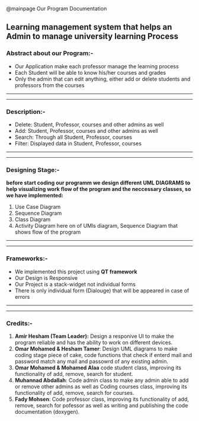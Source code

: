 @mainpage Our Program Documentation



## Learning management system that helps an Admin to manage university learning Process



### Abstract about our Program:-
- Our Application make each professor manage the learning process 
- Each Student will be able to know his/her courses and grades
- Only the admin that can edit anything, either add or delete students and professors from the courses

- - -
______



### Description:-
- Delete: Student, Professor, courses and other admins as well
- Add: Student, Professor, courses and other admins as well
- Search: Through all Student, Professor, courses
- Filter: Displayed data in Student, Professor, courses

- - -
______



### Designing Stage:-
**before start coding our programm we design different UML DIAGRAMS to help visualizing work flow of the program and the neccessary classes, so we have implemented:**
1. Use Case Diagram
2. Sequence Diagram
3. Class Diagram
4. Activity Diagram here on of UMls diagram, Sequence Diagram that shows flow of the program

- - -
______


### Frameworks:-
- We implemented this project using **QT framework**
- Our Design is Responsive
- Our Project is a stack-widget not individual forms
- There is only individual form (Dialouge) that will be appeared in case of errors

- - -
_____


### Credits:-
1. **Amir Hesham (Team Leader):** Design a responive UI to make the program reliable and has the ability to work on different devices.
2. **Omar Mohamed & Hesham Tamer**: Design UML diagrams to make coding stage piece of cake, code functions that check if enterd mail and password match any mail and passowrd of any existing admin.
3. **Omar Mohamed & Mohamed Alaa** code student class, improving its functionality of add, remove, search for student.
4. **Muhannad Abdallah**: Code admin class to make any admin able to add or remove other admins as well as Coding courses class, improving its functionality of add, remove, search for courses.
5. **Fady Mohsen**: Code professor class, improving its functionality of add, remove, search for pofessor as well as writing and publishing the code documentation (doxygen).